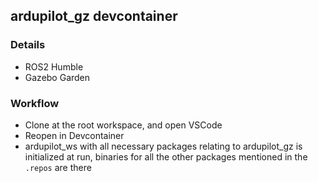 ## ardupilot_gz devcontainer

### Details
- ROS2 Humble
- Gazebo Garden

### Workflow
- Clone at the root workspace, and open VSCode
- Reopen in Devcontainer 
- ardupilot_ws with all necessary packages relating to ardupilot_gz is initialized at run, binaries for all the other packages mentioned in the ``.repos`` are there 


